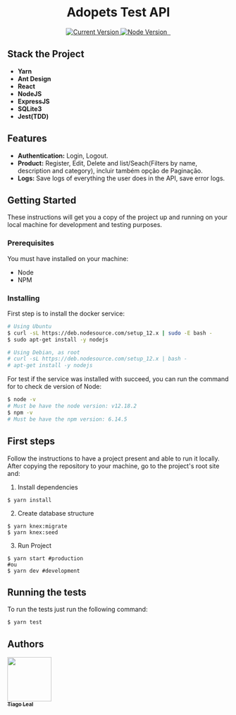 <!-- <p align="center">
  <a href="#">
   <img alt="Secret Friend" src="https://github.com/tiagoleal/secret_friend/blob/master/app/assets/images/logo.png?raw=true" width="50">
  </a>
</p> -->
<h1 align="center">Adopets Test API</h1>

<p align="center">
  <a href="https://github.com/tiagoleal/adopets_api">
    <img alt="Current Version" src="https://img.shields.io/badge/version-1.0.0 -blue.svg">
  </a>

  <a href="https://nodejs.org/en/">
    <img alt="Node Version" src="https://img.shields.io/badge/node-%3E%3D%2012.18.2-brightgreen" target="_blank">
  </a>
  <a href="https://expressjs.com/pt-br/">
    <img alt="" src="https://img.shields.io/badge/Express-4.17.1-red.svg" target="_blank">
  </a>
  <a href="https://jestjs.io/">
    <img alt="" src="https://img.shields.io/badge/Jest-25.2.3-blue.svg" target="_blank">
  </a>

</p>

## Stack the Project

- **Yarn**
- **Ant Design**
- **React**
- **NodeJS**
- **ExpressJS**
- **SQLite3**
- **Jest(TDD)**

## Features

- **Authentication:** Login, Logout.
- **Product:** Register, Edit, Delete and list/Seach(Filters by name, description and category), incluir também opção de Paginação.
- **Logs:** Save logs of everything the user does in the API,
  save error logs.

## Getting Started

These instructions will get you a copy of the project up and running on your local machine for development and testing purposes.

### Prerequisites

You must have installed on your machine:

- Node
- NPM

### Installing

First step is to install the docker service:

```bash
# Using Ubuntu
$ curl -sL https://deb.nodesource.com/setup_12.x | sudo -E bash -
$ sudo apt-get install -y nodejs

# Using Debian, as root
# curl -sL https://deb.nodesource.com/setup_12.x | bash -
# apt-get install -y nodejs

```

For test if the service was installed with succeed, you can run the command for to check de version of Node:

```bash
$ node -v
# Must be have the node version: v12.18.2
$ npm -v
# Must be have the npm version: 6.14.5
```

## First steps

Follow the instructions to have a project present and able to run it locally.
After copying the repository to your machine, go to the project's root site and:

1.  Install dependencies

```
$ yarn install
```

2.  Create database structure

```
$ yarn knex:migrate
$ yarn knex:seed
```

3.  Run Project

```
$ yarn start #production
#ou
$ yarn dev #development
```

## Running the tests

To run the tests just run the following command:

```
$ yarn test
```

## Authors

<!-- ALL-CONTRIBUTORS-LIST:START - Do not remove or modify this section -->
<!-- prettier-ignore -->
[<img src="https://avatars1.githubusercontent.com/u/5727529?s=460&v=4" width="100px;"/><br /><sub><b>Tiago Leal</b></sub>](https://github.com/tiagoleal)<br />
